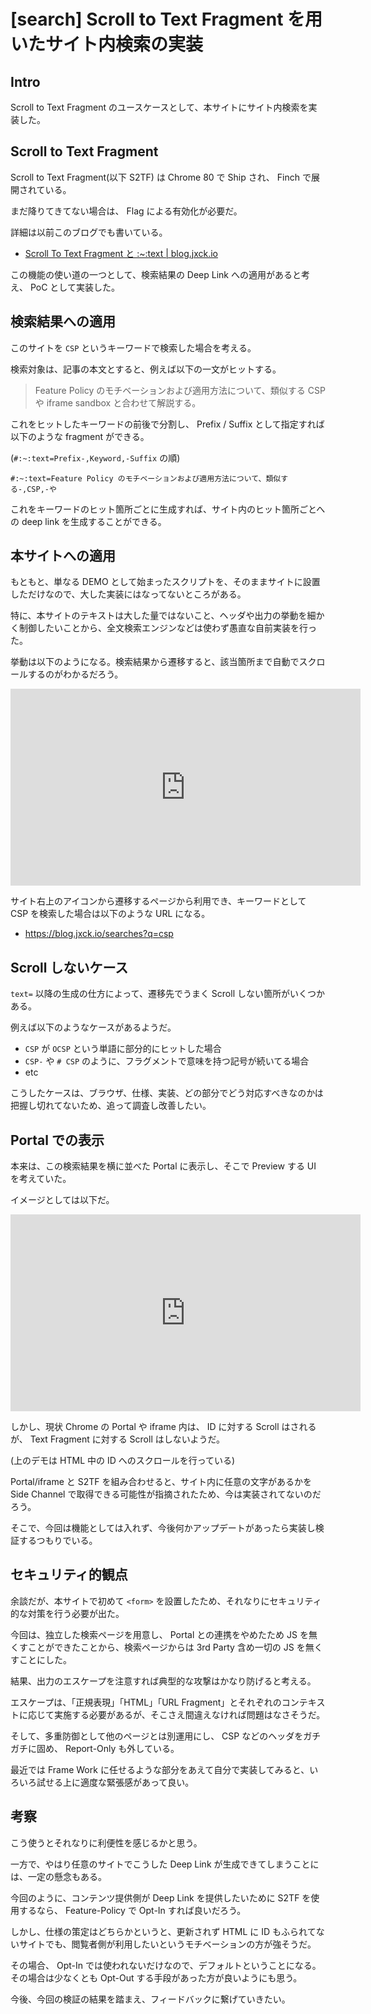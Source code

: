 # [search] Scroll to Text Fragment を用いたサイト内検索の実装


## Intro

Scroll to Text Fragment のユースケースとして、本サイトにサイト内検索を実装した。


## Scroll to Text Fragment

Scroll to Text Fragment(以下 S2TF) は Chrome 80 で Ship され、 Finch で展開されている。

まだ降りてきてない場合は、 Flag による有効化が必要だ。

詳細は以前このブログでも書いている。

- [Scroll To Text Fragment と :~:text | blog.jxck.io](https://blog.jxck.io/entries/2019-10-16/scroll-to-text-fragment.html<F29>)

この機能の使い道の一つとして、検索結果の Deep Link への適用があると考え、 PoC として実装した。


## 検索結果への適用

このサイトを `CSP` というキーワードで検索した場合を考える。

検索対象は、記事の本文とすると、例えば以下の一文がヒットする。

> Feature Policy のモチベーションおよび適用方法について、類似する CSP や iframe sandbox と合わせて解説する。

これをヒットしたキーワードの前後で分割し、 Prefix / Suffix として指定すれば以下のような fragment ができる。

(`#:~:text=Prefix-,Keyword,-Suffix` の順)


```
#:~:text=Feature Policy のモチベーションおよび適用方法について、類似する-,CSP,-や
```

これをキーワードのヒット箇所ごとに生成すれば、サイト内のヒット箇所ごとへの deep link を生成することができる。


## 本サイトへの適用

もともと、単なる DEMO として始まったスクリプトを、そのままサイトに設置しただけなので、大した実装にはなってないところがある。

特に、本サイトのテキストは大した量ではないこと、ヘッダや出力の挙動を細かく制御したいことから、全文検索エンジンなどは使わず愚直な自前実装を行った。

挙動は以下のようになる。検索結果から遷移すると、該当箇所まで自動でスクロールするのがわかるだろう。


<iframe width="560" height="315" src="https://www.youtube.com/embed/4YHJEmrUnl8" frameborder="0" allow="accelerometer; autoplay; encrypted-media; gyroscope; picture-in-picture" allowfullscreen></iframe>


サイト右上のアイコンから遷移するページから利用でき、キーワードとして CSP を検索した場合は以下のような URL になる。

- <https://blog.jxck.io/searches?q=csp>


## Scroll しないケース

`text=` 以降の生成の仕方によって、遷移先でうまく Scroll しない箇所がいくつかある。

例えば以下のようなケースがあるようだ。

- `CSP` が `OCSP` という単語に部分的にヒットした場合
- `CSP-` や `# CSP` のように、フラグメントで意味を持つ記号が続いてる場合
- etc

こうしたケースは、ブラウザ、仕様、実装、どの部分でどう対応すべきなのかは把握し切れてないため、追って調査し改善したい。


## Portal での表示

本来は、この検索結果を横に並べた Portal に表示し、そこで Preview する UI を考えていた。

イメージとしては以下だ。


<iframe width="560" height="315" src="https://www.youtube.com/embed/oCH9wcrb0sU" frameborder="0" allow="accelerometer; autoplay; encrypted-media; gyroscope; picture-in-picture" allowfullscreen></iframe>


しかし、現状 Chrome の Portal や iframe 内は、 ID に対する Scroll はされるが、 Text Fragment に対する Scroll はしないようだ。

(上のデモは HTML 中の ID へのスクロールを行っている)

Portal/iframe と S2TF を組み合わせると、サイト内に任意の文字があるかを Side Channel で取得できる可能性が指摘されたため、今は実装されてないのだろう。

そこで、今回は機能としては入れず、今後何かアップデートがあったら実装し検証するつもりでいる。


## セキュリティ的観点

余談だが、本サイトで初めて `<form>` を設置したため、それなりにセキュリティ的な対策を行う必要が出た。

今回は、独立した検索ページを用意し、 Portal との連携をやめたため JS を無くすことができたことから、検索ページからは 3rd Party 含め一切の JS を無くすことにした。

結果、出力のエスケープを注意すれば典型的な攻撃はかなり防げると考える。

エスケープは、「正規表現」「HTML」「URL Fragment」とそれぞれのコンテキストに応じて実施する必要があるが、そこさえ間違えなければ問題はなさそうだ。

そして、多重防御として他のページとは別運用にし、 CSP などのヘッダをガチガチに固め、 Report-Only も外している。

最近では Frame Work に任せるような部分をあえて自分で実装してみると、いろいろ試せる上に適度な緊張感があって良い。


## 考察

こう使うとそれなりに利便性を感じるかと思う。

一方で、やはり任意のサイトでこうした Deep Link が生成できてしまうことには、一定の懸念もある。

今回のように、コンテンツ提供側が Deep Link を提供したいために S2TF を使用するなら、 Feature-Policy で Opt-In すれば良いだろう。

しかし、仕様の策定はどちらかというと、更新されず HTML に ID もふられてないサイトでも、閲覧者側が利用したいというモチベーションの方が強そうだ。

その場合、 Opt-In では使われないだけなので、デフォルトということになる。その場合は少なくとも Opt-Out する手段があった方が良いようにも思う。

今後、今回の検証の結果を踏まえ、フィードバックに繋げていきたい。
